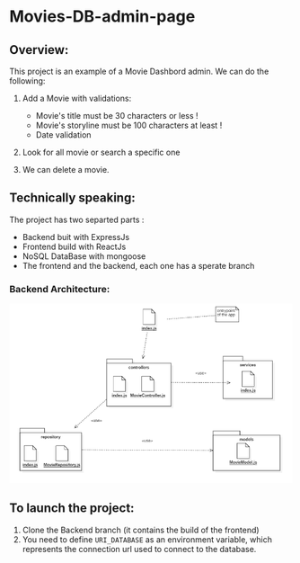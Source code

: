# Movies-DB-admin-page

## Overview:

This project is an example of a Movie Dashbord admin. We can do the following: 

1. Add a Movie with validations:
	* Movie's title must be 30 characters or less !
	* Movie's storyline must be 100 characters at least !
	* Date validation

2. Look for all movie or search a specific one

3. We can delete a movie.

## Technically speaking:
The project has two separted parts :
* Backend buit with ExpressJs
* Frontend build with ReactJs
* NoSQL DataBase with mongoose
* The frontend and the backend, each one has a sperate branch

### Backend Architecture:
![alt text](https://raw.githubusercontent.com/mohamediderrissi/Movies-DB-admin-page/main/backend_architecture.png "Backend Architecture")


## To launch the project:
1. Clone the Backend branch (it contains the build of the frontend)
2. You need to define `URI_DATABASE` as an environment variable, which represents the connection url used to connect to the database.